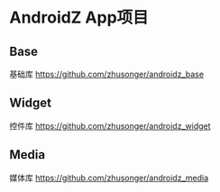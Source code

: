 # AndroidZ App项目
## Base
基础库
https://github.com/zhusonger/androidz_base

## Widget
控件库
https://github.com/zhusonger/androidz_widget

## Media
媒体库
https://github.com/zhusonger/androidz_media
